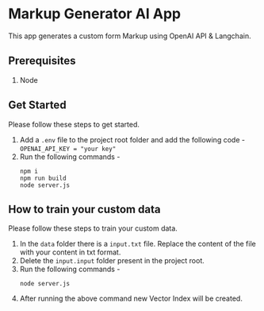 # Markup Generator AI App

This app generates a custom form Markup using OpenAI API & Langchain.

## Prerequisites

1. Node

## Get Started

Please follow these steps to get started.

1. Add a `.env` file to the project root folder and add the following code - `OPENAI_API_KEY = "your key"`
2. Run the following commands -
   ```
   npm i
   npm run build
   node server.js
   ```

## How to train your custom data

Please follow these steps to train your custom data.

1. In the `data` folder there is a `input.txt` file. Replace the content of the file with your content in txt format.
2. Delete the `input.input` folder present in the project root.
3. Run the following commands -
   ```
   node server.js
   ```
4. After running the above command new Vector Index will be created.
